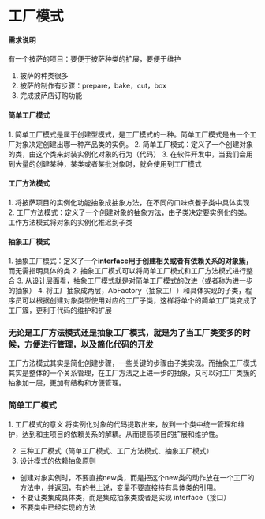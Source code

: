 <h1>工厂模式</h1>  
<h4>需求说明</h4>  
    有一个披萨的项目：要便于披萨种类的扩展，要便于维护

1. 披萨的种类很多
2. 披萨的制作有步骤：prepare，bake，cut，box
3. 完成披萨店订购功能  

<h4>简单工厂模式</h4>    
1. 简单工厂模式是属于创建型模式，是工厂模式的一种。简单工厂模式是由一个工厂对象决定创建出哪一种产品类的实例。
2. 简单工厂模式：定义了一个创建对象的类，由这个类来封装实例化对象的行为（代码）
3. 在软件开发中，当我们会用到大量的创建某种，某类或者某批对象时，就会使用到工厂模式

<h4>工厂方法模式</h4>    
1. 将披萨项目的实例化功能抽象成抽象方法，在不同的口味点餐子类中具体实现
2. 工厂方法模式：定义了一个创建对象的抽象方法，由子类决定要实例化的类。工作方法模式将对象的实例化推迟到子类   

<h4>抽象工厂模式</h4>     
1. 抽象工厂模式：定义了一个<b>interface用于创建相关或者有依赖关系的对象簇，</b>而无需指明具体的类
2. 抽象工厂模式可以将简单工厂模式和工厂方法模式进行整合
3. 从设计层面看，抽象工厂模式就是对简单工厂模式的改进（或者称为进一步的抽象）
4. 将工厂抽象成两层，AbFactory（抽象工厂）和具体实现的子类，程序员可以根据创建对象类型使用对应的工厂子类，这样将单个的简单工厂类变成了工厂簇，更利于代码的维护和扩展  


<h3>无论是工厂方法模式还是抽象工厂模式，就是为了当工厂类变多的时候，方便进行管理，以及简化代码的开发</h3>   

工厂方法模式其实是简化创建步骤，一些关键的步骤由子类实现。而抽象工厂模式其实是整体的一个关系管理，在工厂方法之上进一步的抽象，又可以对工厂类簇的抽象加一层，更加有结构和方便管理。  

<h3>简单工厂模式</h3>
1. 工厂模式的意义     
   将实例化对象的代码提取出来，放到一个类中统一管理和维护，达到和主项目的依赖关系的解耦。从而提高项目的扩展和维护性。
  
2. 三种工厂模式（简单工厂模式、工厂方法模式、抽象工厂模式）
3. 设计模式的依赖抽象原则
- 创建对象实例时，不要直接new类，而是把这个new类的动作放在一个工厂的方法中，并返回，有的书上说，变量不要直接持有具体类的引用。
- 不要让类集成具体类，而是集成抽象类或者是实现 interface（接口）
- 不要类中已经实现的方法
